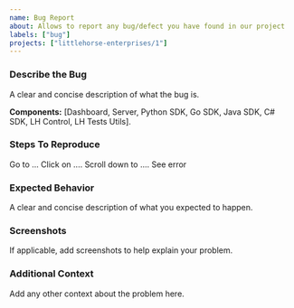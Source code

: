 ```yaml
---
name: Bug Report
about: Allows to report any bug/defect you have found in our project
labels: ["bug"]
projects: ["littlehorse-enterprises/1"]
---
```


### Describe the Bug

A clear and concise description of what the bug is.

**Components:** [Dashboard, Server, Python SDK, Go SDK, Java SDK, C# SDK, LH Control, LH Tests Utils].

### Steps To Reproduce

Go to ...
Click on ....
Scroll down to ....
See error

### Expected Behavior

A clear and concise description of what you expected to happen.

### Screenshots

If applicable, add screenshots to help explain your problem.

### Additional Context

Add any other context about the problem here.
